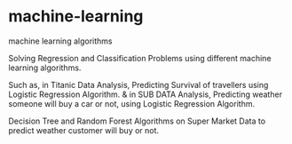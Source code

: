 # machine-learning
machine learning algorithms

Solving Regression and Classification Problems using different machine learning algorithms.

Such as, in Titanic Data Analysis, Predicting Survival of travellers using Logistic Regression Algorithm.
& in SUB DATA Analysis, Predicting weather someone will buy a car or not, using Logistic Regression Algorithm.

Decision Tree and Random Forest Algorithms on Super Market Data to predict weather customer will buy or not. 

